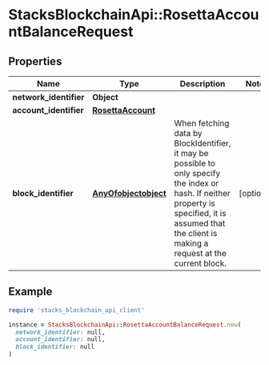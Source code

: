 # StacksBlockchainApi::RosettaAccountBalanceRequest

## Properties

| Name | Type | Description | Notes |
| ---- | ---- | ----------- | ----- |
| **network_identifier** | **Object** |  |  |
| **account_identifier** | [**RosettaAccount**](RosettaAccount.md) |  |  |
| **block_identifier** | [**AnyOfobjectobject**](AnyOfobjectobject.md) | When fetching data by BlockIdentifier, it may be possible to only specify the index or hash. If neither property is specified, it is assumed that the client is making a request at the current block. | [optional] |

## Example

```ruby
require 'stacks_blockchain_api_client'

instance = StacksBlockchainApi::RosettaAccountBalanceRequest.new(
  network_identifier: null,
  account_identifier: null,
  block_identifier: null
)
```

